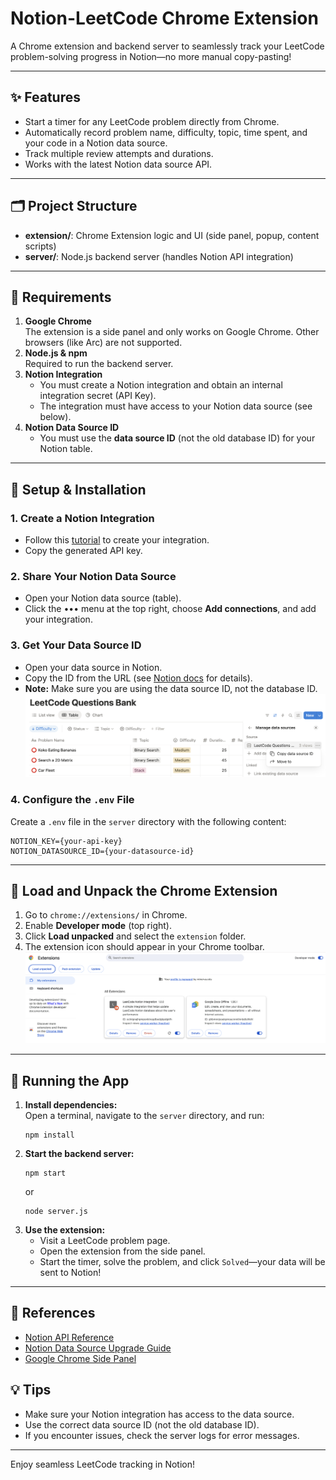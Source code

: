 # Notion-LeetCode Chrome Extension

A Chrome extension and backend server to seamlessly track your LeetCode problem-solving progress in Notion—no more manual copy-pasting!

---

## ✨ Features

- Start a timer for any LeetCode problem directly from Chrome.
- Automatically record problem name, difficulty, topic, time spent, and your code in a Notion data source.
- Track multiple review attempts and durations.
- Works with the latest Notion data source API.

---

## 🗂️ Project Structure

- **extension/**: Chrome Extension logic and UI (side panel, popup, content scripts)
- **server/**: Node.js backend server (handles Notion API integration)

---

## 🚦 Requirements

1. **Google Chrome**  
   The extension is a side panel and only works on Google Chrome. Other browsers (like Arc) are not supported.
2. **Node.js & npm**  
   Required to run the backend server.
3. **Notion Integration**
   - You must create a Notion integration and obtain an internal integration secret (API Key).
   - The integration must have access to your Notion data source (see below).
4. **Notion Data Source ID**
   - You must use the **data source ID** (not the old database ID) for your Notion table.

---

## 🔗 Setup & Installation

### 1. Create a Notion Integration

- Follow this [tutorial](https://developers.notion.com/docs/create-a-notion-integration) to create your integration.
- Copy the generated API key.

### 2. Share Your Notion Data Source

- Open your Notion data source (table).
- Click the ••• menu at the top right, choose **Add connections**, and add your integration.

### 3. Get Your Data Source ID

- Open your data source in Notion.
- Copy the ID from the URL (see [Notion docs](https://developers.notion.com/docs/upgrade-guide-2025-09-03) for details).
- **Note:** Make sure you are using the data source ID, not the database ID.
  <img src="data_source_id.png" alt="Chrome Extension Screenshot">

### 4. Configure the `.env` File

Create a `.env` file in the `server` directory with the following content:

```
NOTION_KEY={your-api-key}
NOTION_DATASOURCE_ID={your-datasource-id}
```

---

## 🧩 Load and Unpack the Chrome Extension

1. Go to `chrome://extensions/` in Chrome.
2. Enable **Developer mode** (top right).
3. Click **Load unpacked** and select the `extension` folder.
4. The extension icon should appear in your Chrome toolbar.
   <img src="chrome_extension.png" alt="Chrome Extension Screenshot">

---

## 🚀 Running the App

1. **Install dependencies:**  
   Open a terminal, navigate to the `server` directory, and run:
   ```
   npm install
   ```
2. **Start the backend server:**
   ```
   npm start
   ```
   or
   ```
   node server.js
   ```
3. **Use the extension:**
   - Visit a LeetCode problem page.
   - Open the extension from the side panel.
   - Start the timer, solve the problem, and click `Solved`—your data will be sent to Notion!

---

## 📝 References

- [Notion API Reference](https://developers.notion.com/reference/intro)
- [Notion Data Source Upgrade Guide](https://developers.notion.com/docs/upgrade-guide-2025-09-03)
- [Google Chrome Side Panel](https://developer.chrome.com/docs/extensions/reference/api/sidePanel)

## 💡 Tips

- Make sure your Notion integration has access to the data source.
- Use the correct data source ID (not the old database ID).
- If you encounter issues, check the server logs for error messages.

---

Enjoy seamless LeetCode tracking in Notion!
